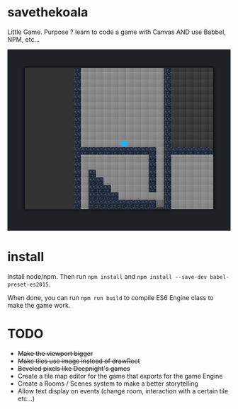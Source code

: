 # savethekoala
Little Game. Purpose ? learn to code a game with Canvas AND use Babbel, NPM, etc...

![Look and feel on 27/06/2016](/screenshots/20160627.png?raw=true "Game map")


# install

Install node/npm. Then run `npm install` and `npm install --save-dev babel-preset-es2015`.

When done, you can run `npm run build` to compile ES6 Engine class to make the game work.

# TODO
- ~~Make the viewport bigger~~
- ~~Make tiles use image instead of drawRect~~
- ~~Beveled pixels like Deepnight's games~~
- Create a tile map editor for the game that exports for the game Engine
- Create a Rooms / Scenes system to make a better storytelling
- Allow text display on events (change room, interaction with a certain tile etc...)

